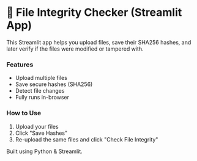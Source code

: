 # 🔐 File Integrity Checker (Streamlit App)

This Streamlit app helps you upload files, save their SHA256 hashes, and later verify if the files were modified or tampered with.

### Features
- Upload multiple files
- Save secure hashes (SHA256)
- Detect file changes
- Fully runs in-browser

### How to Use
1. Upload your files
2. Click "Save Hashes"
3. Re-upload the same files and click "Check File Integrity"

Built using Python & Streamlit.
